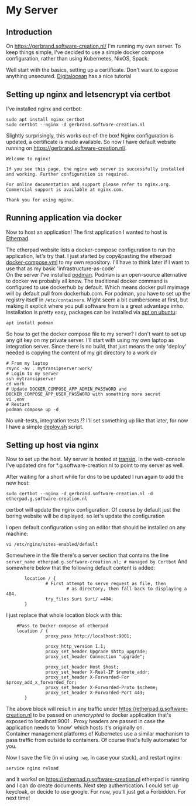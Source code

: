 # My Server

## Introduction
On https://gerbrand.software-creation.nl/ I'm running my own server. To keep things simple, I've decided to use a simple docker compose configuration, rather than using Kubernetes, NixOS, Spack.

Well start with the basics, setting up a certificate. Don't want to expose anything unsecured. [Digitalocean](https://www.digitalocean.com/community/tutorials/how-to-secure-nginx-with-let-s-encrypt-on-ubuntu-20-04) has a nice tutorial

## Setting up nginx and letsencrypt via certbot
I've installed nginx and certbot:
```shell
sudo apt install nginx certbot
sudo certbot --nginx -d gerbrand.software-creation.nl
```
Slightly surprisingly, this works out-of-the box! Nginx configuration is updated, a certificate is made available. So now I have default website running on https://gerbrand.software-creation.nl/.
```
Welcome to nginx!

If you see this page, the nginx web server is successfully installed and working. Further configuration is required.

For online documentation and support please refer to nginx.org.
Commercial support is available at nginx.com.

Thank you for using nginx.
```

## Running application via docker
Now to host an application! The first application I wanted to host is [Etherpad](https://etherpad.org/).

The etherpad website lists a docker-compose configuration to run the application, let's try that. I just started by copy&pasting the etherpad [docker-compose.yml](docker-compose.yml) to my own repository. I'll have to think later if I want to use that as my basic 'infrastructure-as-code'  
On the server I've installed [podman](https://podman.io/). Podman is an open-source alternative to docker we probably all know. The traditional docker command is configured to use dockerhub by default. Which means docker pull myimage will by default pull from dockerhub.com. For podman, you have to set up the registry itself in `/etc/containers`. Might seem a bit cumbersome at first, but making it explicit where you pull software from is a great advantage imho.  
Installation is pretty easy, packages can be installed via [apt on ubuntu](https://podman.io/docs/installation#ubuntu):
```shell
apt install podman
```

So how to get the docker compose file to my server? I don't want to set up any git key on my private server. I'll start with using my own laptop as integration server. Since there is no build, that just means the only 'deploy' needed is copying the content of my git directory to a work dir
```shell
# From my laptop
rsync -av . mytransipserver:work/
# Login to my server
ssh mytransipserver
cd work
# Update DOCKER_COMPOSE_APP_ADMIN_PASSWORD and DOCKER_COMPOSE_APP_USER_PASSWORD with something more secret
vi .env
# Restart
podman compose up -d
```
No unit-tests, integration tests !? I'll set something up like that later, for now I have a simple [deploy.sh](deploy.sh) script.

## Setting up host via nginx

Now to set up the host. 
My server is hosted at [transip](https://www.transip.nl). In the web-console I've updated dns for *.g.software-creation.nl to point to my server as well.

After waiting for a short while for dns to be updated I run again to add the new host:
```shell
sudo certbot --nginx -d gerbrand.software-creation.nl -d etherpad.g.software-creation.nl
```

certbot will update the nginx configuration. Of course by default just the boring website will be displayed, so let's update the configuration

I open default configuration using an editor that should be installed on any machine:
```shell
vi /etc/nginx/sites-enabled/default
```

Somewhere in the file there's a server section that contains the line `server_name etherpad.g.software-creation.nl; # managed by Certbot`
And somewhere below that the following default content is added:
```
       location / {
               # First attempt to serve request as file, then
                       # as directory, then fall back to displaying a 404.
               try_files $uri $uri/ =404;
       }
```
I just replace that whole location block with this:
```
    #Pass to Docker-compose of etherpad
    location / {
               proxy_pass http://localhost:9001;

               proxy_http_version 1.1;
               proxy_set_header Upgrade $http_upgrade;
               proxy_set_header Connection "upgrade";

               proxy_set_header Host $host;
               proxy_set_header X-Real-IP $remote_addr;
               proxy_set_header X-Forwarded-For $proxy_add_x_forwarded_for;
               proxy_set_header X-Forwarded-Proto $scheme;
               proxy_set_header X-Forwarded-Port 443;
       }
```
The above block will result in any traffic under https://etherpad.g.software-creation.nl to be passed on _unencrypted_ to docker application that's exposed to localhost:9001 . Proxy headers are passed in case the application needs to 'know' which hosts it's originally on.  
Container management platforms of Kubernetes use a similar machanism to pass traffic from outside to containers. Of course that's fully automated for you.

Now I save the file (in vi using `:wq`, in case your stuck), and restart nginx:
```shell
service nginx reload
```

and it works! on https://etherpad.g.software-creation.nl etherpad is running and I can do create documents. Next step authentication. I could set up keycloak, or decide to use google. For now, you'll just get a Forbidden. For next time!